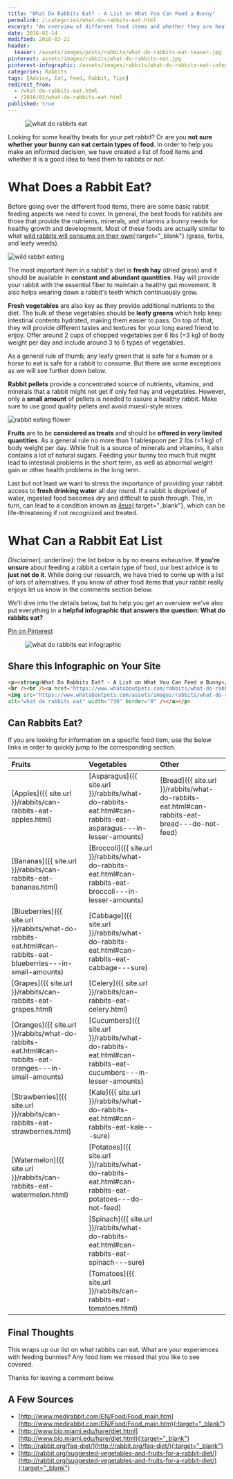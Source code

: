 ```yaml
---
title: "What Do Rabbits Eat? - A List on What You Can Feed a Bunny"
permalink: /:categories/what-do-rabbits-eat.html
excerpt: "An overview of different food items and whether they are healthy for rabbits or not."
date: 2016-02-14
modified: 2018-03-21
header:
  teaser: /assets/images/posts/rabbits/what-do-rabbits-eat-teaser.jpg
pinterest: assets/images/rabbits/what-do-rabbits-eat.jpg
pinterest-infographic: /assets/images/rabbits/what-do-rabbits-eat-infographic.png
categories: Rabbits
tags: [Advice, Eat, Feed, Rabbit, Tips]
redirect_from:
  - /what-do-rabbits-eat.html
  - /2016/02/what-do-rabbits-eat.html
published: true
---
```


<figure>
  <img src="{{ site.url }}/assets/images/posts/rabbits/what-do-rabbits-eat.jpg" alt="what do rabbits eat" class="title-banner">
</figure>

Looking for some healthy treats for your pet rabbit? Or are you **not sure whether your bunny can eat certain types of food**. In order to help you make an informed decision, we have created a list of food items and whether it is a good idea to feed them to rabbits or not.

# What Does a Rabbit Eat?

Before going over the different food items, there are some basic rabbit feeding aspects we need to cover. In general, the best foods for rabbits are those that provide the nutrients, minerals, and vitamins a bunny needs for healthy growth and development. Most of these foods are actually similar to what [wild rabbits will consume on their own](https://en.wikipedia.org/wiki/Rabbit#Diet_and_eating_habits){:target="_blank"} (grass, forbs, and leafy weeds).

<img src="{{ site.url }}/assets/images/posts/rabbits/wild-rabbit-eating.jpg" alt="wild rabbit eating" class="align-right">

The most important item in a rabbit's diet is **fresh hay** (dried grass) and it should be available in **constant and abundant quantities**. Hay will provide your rabbit with the essential fiber to maintain a healthy gut movement. It also helps wearing down a rabbit's teeth which continuously grow.

**Fresh vegetables** are also key as they provide additional nutrients to the diet. The bulk of these vegetables should be **leafy greens** which help keep intestinal contents hydrated, making them easier to pass. On top of that, they will provide different tastes and textures for your long eared friend to enjoy. Offer around 2 cups of chopped vegetables per 6 lbs (=3 kg) of body weight per day and include around 3 to 6 types of vegetables.

As a general rule of thumb, any leafy green that is safe for a human or a horse to eat is safe for a rabbit to consume. But there are some exceptions as we will see further down below.

**Rabbit pellets** provide a concentrated source of nutrients, vitamins, and minerals that a rabbit might not get if only fed hay and vegetables. However, only a **small amount** of pellets is needed to assure a healthy rabbit. Make sure to use good quality pellets and avoid muesli-style mixes.

<img src="{{ site.url }}/assets/images/posts/rabbits/rabbit-eating-flower.jpg" alt="rabbit eating flower" class="align-left">

**Fruits** are to be **considered as treats** and should be **offered in very limited quantities**. As a general rule no more than 1 tablespoon per 2 lbs (=1 kg) of body weight per day. While fruit is a source of minerals and vitamins, it also contains a lot of natural sugars. Feeding your bunny too much fruit might lead to intestinal problems in the short term, as well as abnormal weight gain or other health problems in the long term.

Last but not least we want to stress the importance of providing your rabbit access to **fresh drinking water** all day round. If a rabbit is deprived of water, ingested food becomes dry and difficult to push through. This, in turn, can lead to a condition known as [ileus](https://en.wikipedia.org/wiki/Ileus){:target="_blank"}, which can be life-threatening if not recognized and treated.

# What Can a Rabbit Eat List

*Disclaimer*{:.underline}: the list below is by no means exhaustive. **If you're unsure** about feeding a rabbit a certain type of food, our best advice is to **just not do it**. While doing our research, we have tried to come up with a list of lots of alternatives. If you know of other food items that your rabbit really enjoys let us know in the comments section below.

We'll dive into the details below, but to help you get an overview we've also put everything in a **helpful infographic that answers the question: What do rabbits eat?**

<div class="align-center">
<a href="http://pinterest.com/pin/create/button/?url={{ page.url | absolute_url }}&media={{ page.pinterest-infographic | absolute_url }}&description={{ page.title }}" class="btn btn--x-large btn--pinterest" title="Pin on Pinterest" target="_blank"><i class="fab fa-fw fa-pinterest" aria-hidden="true"></i><span>Pin on Pinterest</span></a>
</div>

<figure>
  <img src="{{ site.url }}/assets/images/rabbits/what-do-rabbits-eat-infographic.png" alt="what do rabbits eat infographic">
</figure>

## Share this Infographic on Your Site

``` html
<p><strong>What Do Rabbits Eat? - A List on What You Can Feed a Bunny</strong>
<br /><br /><a href="https://www.whataboutpets.com/rabbits/what-do-rabbits-eat.html">
<img src="https://www.whataboutpets.com/assets/images/rabbits/what-do-rabbits-eat-infographic.png" 
alt="what do rabbits eat" width="730" border="0" /></a></p>
```

## Can Rabbits Eat?

If you are looking for information on a specific food item, use the below links in order to quickly jump to the corresponding section.

| Fruits                                                                                                          | Vegetables                                                                                                 | Other                                                                                        |
|:--------------------------------------------------------------------------------------------------------------- |:---------------------------------------------------------------------------------------------------------- |:-------------------------------------------------------------------------------------------- |
| [Apples]({{ site.url }}/rabbits/can-rabbits-eat-apples.html)                                                    | [Asparagus]({{ site.url }}/rabbits/what-do-rabbits-eat.html#can-rabbits-eat-asparagus---in-lesser-amounts) | [Bread]({{ site.url }}/rabbits/what-do-rabbits-eat.html#can-rabbits-eat-bread---do-not-feed) |
| [Bananas]({{ site.url }}/rabbits/can-rabbits-eat-bananas.html)                                                  | [Broccoli]({{ site.url }}/rabbits/what-do-rabbits-eat.html#can-rabbits-eat-broccoli---in-lesser-amounts)   |                                                                                              |
| [Blueberries]({{ site.url }}/rabbits/what-do-rabbits-eat.html#can-rabbits-eat-blueberries---in-small-amounts)   | [Cabbage]({{ site.url }}/rabbits/what-do-rabbits-eat.html#can-rabbits-eat-cabbage---sure)                  |                                                                                              |
| [Grapes]({{ site.url }}/rabbits/can-rabbits-eat-grapes.html)                                                    | [Celery]({{ site.url }}/rabbits/can-rabbits-eat-celery.html)                                               |                                                                                              |
| [Oranges]({{ site.url }}/rabbits/what-do-rabbits-eat.html#can-rabbits-eat-oranges---in-small-amounts)           | [Cucumbers]({{ site.url }}/rabbits/what-do-rabbits-eat.html#can-rabbits-eat-cucumbers---in-lesser-amounts) |                                                                                              |
| [Strawberries]({{ site.url }}/rabbits/can-rabbits-eat-strawberries.html)                                        | [Kale]({{ site.url }}/rabbits/what-do-rabbits-eat.html#can-rabbits-eat-kale---sure)                        |                                                                                              |
| [Watermelon]({{ site.url }}/rabbits/can-rabbits-eat-watermelon.html)                                            | [Potatoes]({{ site.url }}/rabbits/what-do-rabbits-eat.html#can-rabbits-eat-potatoes---do-not-feed)         |                                                                                              |
|                                                                                                                 | [Spinach]({{ site.url }}/rabbits/what-do-rabbits-eat.html#can-rabbits-eat-spinach---sure)                  |                                                                                              |
|                                                                                                                 | [Tomatoes]({{ site.url }}/rabbits/can-rabbits-eat-tomatoes.html)                                           |                                                                                              |

## Final Thoughts

This wraps up our list on what rabbits can eat. What are your experiences with feeding bunnies? Any food item we missed that you like to see covered.

Thanks for leaving a comment below.

## A Few Sources
* [http://www.medirabbit.com/EN/Food/Food_main.htm](http://www.medirabbit.com/EN/Food/Food_main.htm){:target="_blank"}
* [http://www.bio.miami.edu/hare/diet.html](http://www.bio.miami.edu/hare/diet.html){:target="_blank"}
* [http://rabbit.org/faq-diet/](http://rabbit.org/faq-diet/){:target="_blank"}
* [http://rabbit.org/suggested-vegetables-and-fruits-for-a-rabbit-diet/](http://rabbit.org/suggested-vegetables-and-fruits-for-a-rabbit-diet/){:target="_blank"}
